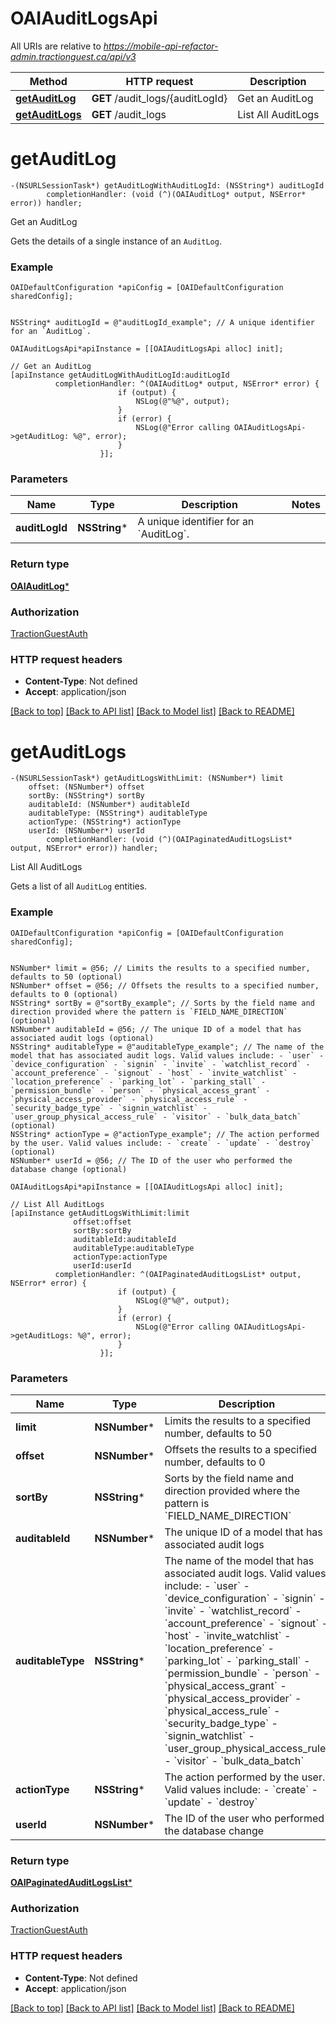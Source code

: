 # OAIAuditLogsApi

All URIs are relative to *https://mobile-api-refactor-admin.tractionguest.ca/api/v3*

Method | HTTP request | Description
------------- | ------------- | -------------
[**getAuditLog**](OAIAuditLogsApi.md#getauditlog) | **GET** /audit_logs/{auditLogId} | Get an AuditLog
[**getAuditLogs**](OAIAuditLogsApi.md#getauditlogs) | **GET** /audit_logs | List All AuditLogs


# **getAuditLog**
```objc
-(NSURLSessionTask*) getAuditLogWithAuditLogId: (NSString*) auditLogId
        completionHandler: (void (^)(OAIAuditLog* output, NSError* error)) handler;
```

Get an AuditLog

Gets the details of a single instance of an `AuditLog`.

### Example 
```objc
OAIDefaultConfiguration *apiConfig = [OAIDefaultConfiguration sharedConfig];


NSString* auditLogId = @"auditLogId_example"; // A unique identifier for an `AuditLog`.

OAIAuditLogsApi*apiInstance = [[OAIAuditLogsApi alloc] init];

// Get an AuditLog
[apiInstance getAuditLogWithAuditLogId:auditLogId
          completionHandler: ^(OAIAuditLog* output, NSError* error) {
                        if (output) {
                            NSLog(@"%@", output);
                        }
                        if (error) {
                            NSLog(@"Error calling OAIAuditLogsApi->getAuditLog: %@", error);
                        }
                    }];
```

### Parameters

Name | Type | Description  | Notes
------------- | ------------- | ------------- | -------------
 **auditLogId** | **NSString***| A unique identifier for an &#x60;AuditLog&#x60;. | 

### Return type

[**OAIAuditLog***](OAIAuditLog.md)

### Authorization

[TractionGuestAuth](../README.md#TractionGuestAuth)

### HTTP request headers

 - **Content-Type**: Not defined
 - **Accept**: application/json

[[Back to top]](#) [[Back to API list]](../README.md#documentation-for-api-endpoints) [[Back to Model list]](../README.md#documentation-for-models) [[Back to README]](../README.md)

# **getAuditLogs**
```objc
-(NSURLSessionTask*) getAuditLogsWithLimit: (NSNumber*) limit
    offset: (NSNumber*) offset
    sortBy: (NSString*) sortBy
    auditableId: (NSNumber*) auditableId
    auditableType: (NSString*) auditableType
    actionType: (NSString*) actionType
    userId: (NSNumber*) userId
        completionHandler: (void (^)(OAIPaginatedAuditLogsList* output, NSError* error)) handler;
```

List All AuditLogs

Gets a list of all `AuditLog` entities.

### Example 
```objc
OAIDefaultConfiguration *apiConfig = [OAIDefaultConfiguration sharedConfig];


NSNumber* limit = @56; // Limits the results to a specified number, defaults to 50 (optional)
NSNumber* offset = @56; // Offsets the results to a specified number, defaults to 0 (optional)
NSString* sortBy = @"sortBy_example"; // Sorts by the field name and direction provided where the pattern is `FIELD_NAME_DIRECTION` (optional)
NSNumber* auditableId = @56; // The unique ID of a model that has associated audit logs (optional)
NSString* auditableType = @"auditableType_example"; // The name of the model that has associated audit logs. Valid values include: - `user` - `device_configuration` - `signin` - `invite` - `watchlist_record` - `account_preference` - `signout` - `host` - `invite_watchlist` - `location_preference` - `parking_lot` - `parking_stall` - `permission_bundle` - `person` - `physical_access_grant` - `physical_access_provider` - `physical_access_rule` - `security_badge_type` - `signin_watchlist` - `user_group_physical_access_rule` - `visitor` - `bulk_data_batch`  (optional)
NSString* actionType = @"actionType_example"; // The action performed by the user. Valid values include: - `create` - `update` - `destroy`  (optional)
NSNumber* userId = @56; // The ID of the user who performed the database change (optional)

OAIAuditLogsApi*apiInstance = [[OAIAuditLogsApi alloc] init];

// List All AuditLogs
[apiInstance getAuditLogsWithLimit:limit
              offset:offset
              sortBy:sortBy
              auditableId:auditableId
              auditableType:auditableType
              actionType:actionType
              userId:userId
          completionHandler: ^(OAIPaginatedAuditLogsList* output, NSError* error) {
                        if (output) {
                            NSLog(@"%@", output);
                        }
                        if (error) {
                            NSLog(@"Error calling OAIAuditLogsApi->getAuditLogs: %@", error);
                        }
                    }];
```

### Parameters

Name | Type | Description  | Notes
------------- | ------------- | ------------- | -------------
 **limit** | **NSNumber***| Limits the results to a specified number, defaults to 50 | [optional] 
 **offset** | **NSNumber***| Offsets the results to a specified number, defaults to 0 | [optional] 
 **sortBy** | **NSString***| Sorts by the field name and direction provided where the pattern is &#x60;FIELD_NAME_DIRECTION&#x60; | [optional] 
 **auditableId** | **NSNumber***| The unique ID of a model that has associated audit logs | [optional] 
 **auditableType** | **NSString***| The name of the model that has associated audit logs. Valid values include: - &#x60;user&#x60; - &#x60;device_configuration&#x60; - &#x60;signin&#x60; - &#x60;invite&#x60; - &#x60;watchlist_record&#x60; - &#x60;account_preference&#x60; - &#x60;signout&#x60; - &#x60;host&#x60; - &#x60;invite_watchlist&#x60; - &#x60;location_preference&#x60; - &#x60;parking_lot&#x60; - &#x60;parking_stall&#x60; - &#x60;permission_bundle&#x60; - &#x60;person&#x60; - &#x60;physical_access_grant&#x60; - &#x60;physical_access_provider&#x60; - &#x60;physical_access_rule&#x60; - &#x60;security_badge_type&#x60; - &#x60;signin_watchlist&#x60; - &#x60;user_group_physical_access_rule&#x60; - &#x60;visitor&#x60; - &#x60;bulk_data_batch&#x60;  | [optional] 
 **actionType** | **NSString***| The action performed by the user. Valid values include: - &#x60;create&#x60; - &#x60;update&#x60; - &#x60;destroy&#x60;  | [optional] 
 **userId** | **NSNumber***| The ID of the user who performed the database change | [optional] 

### Return type

[**OAIPaginatedAuditLogsList***](OAIPaginatedAuditLogsList.md)

### Authorization

[TractionGuestAuth](../README.md#TractionGuestAuth)

### HTTP request headers

 - **Content-Type**: Not defined
 - **Accept**: application/json

[[Back to top]](#) [[Back to API list]](../README.md#documentation-for-api-endpoints) [[Back to Model list]](../README.md#documentation-for-models) [[Back to README]](../README.md)

